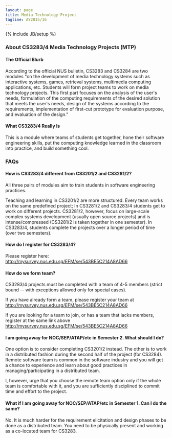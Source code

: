 ```yaml
---
layout: page
title: Media Technology Project
tagline: AY2015/16
---
```

{% include JB/setup %}

### About CS3283/4 Media Technology Projects (MTP)

#### The Official Blurb

According to the official NUS bulletin, CS3283 and CS3284 are two modules "on the development of media technology systems such as interactive systems, games, retrieval systems, multimedia computing applications, etc. Students will form project teams to work on media technology projects. This first part focuses on the analysis of the user's needs, formulation of the computing requirements of the desired solution that meets the user's needs, design of the systems according to the requirements, implementation of first-cut prototype for evaluation purpose, and evaluation of the design."

#### What CS3283/4 Really Is

This is a module where teams of students get together, hone their software engineering skills, put the computing knowledge learned in the classroom into practice, and build something cool.

### FAQs

#### How is CS3283/4 different from CS3201/2 and CS3281/2?

All three pairs of modules aim to train students in software engineering practices.

Teaching and learning in CS3201/2 are more structured.  Every team works on the same predefined project; In CS3281/2 and CS3283/4 students get to work on different projects.  CS3281/2, however, focus on large-scale complex systems development (usually open source projects) and is intense/compressed (CS3281/2 is taken together in one semester).  In CS3283/4, students complete the projects over a longer period of time (over two semesters).

#### How do I register for CS3283/4?

Please register here: http://mysurvey.nus.edu.sg/EFM/se/543BE5C214A8AD66


#### How do we form team?

CS3283/4 projects must be completed with a team of 4-5 members (strict bound -- with exceptions allowed only for special cases).

If you have already form a team, please register your team at http://mysurvey.nus.edu.sg/EFM/se/543BE5C214A8AD66

If you are looking for a team to join, or has a team that lacks members, register at the same link above http://mysurvey.nus.edu.sg/EFM/se/543BE5C214A8AD66


#### I am going away for NOC/SEP/ATAP/etc in Semester 2.  What should I do?

One option is to consider completing CS3201/2 instead.  The other is to work in a distributed fashion during the second half of the project (for CS3284).  Remote software team is common in the software industry and you will get a chance to experience and learn about good practices in managing/participating in a distributed team.  

I, however, urge that you choose the remote team option only if the whole team is comfortable with it, and you are sufficiently disciplined to commit time and effort to the project.

#### What if I am going away for NOC/SEP/ATAP/etc in Semester 1.  Can I do the same?

No.  It is much harder for the requirement elicitation and design phases to be done as a distributed team.  You need to be physically present and working as a co-located team for CS3283.
